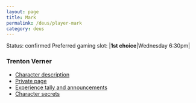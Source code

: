 ```yaml
---
layout: page
title: Mark
permalink: /deus/player-mark
category: deus
---
```

Status: confirmed
Preferred gaming slot:
|__1st choice__|Wednesday 6:30pm|
### Trenton Verner
* [Character description](char-public-mark)
* [Private page](char-private-mark)
* [Experience tally and announcements](announce-mark)
* [Character secrets](char-secrets-mark)

